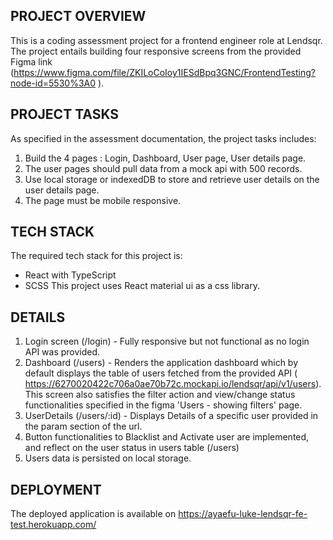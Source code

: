 ## PROJECT OVERVIEW

This is a coding assessment project for a frontend engineer role at Lendsqr. The project entails building four responsive screens from the provided Figma link (https://www.figma.com/file/ZKILoCoIoy1IESdBpq3GNC/FrontendTesting?node-id=5530%3A0 ). 

## PROJECT TASKS

As specified in the assessment documentation, the project tasks includes:
1. Build the 4 pages : Login, Dashboard, User page, User details page.
2. The user pages should pull data from a mock api with 500 records.
3. Use local storage or indexedDB to store and retrieve user details on the user details page.
4. The page must be mobile responsive.

## TECH STACK

The required tech stack for this project is:
- React with TypeScript
- SCSS
This project uses React material ui as a css library.

## DETAILS

1. Login screen (/login) - Fully responsive but not functional as no login API was provided.
2. Dashboard (/users) - Renders the application dashboard which by default displays the table of users fetched from the provided API ( https://6270020422c706a0ae70b72c.mockapi.io/lendsqr/api/v1/users).
This screen also satisfies the filter action and view/change status functionalities specified in the figma 'Users - showing filters' page. 
3. UserDetails (/users/:id) -  Displays Details of a specific user provided in the param section of the url.
4. Button functionalities to Blacklist and Activate user are implemented, and reflect on the user status in users table (/users)
5. Users data is persisted on local storage.

## DEPLOYMENT
The deployed application is available on https://ayaefu-luke-lendsqr-fe-test.herokuapp.com/
